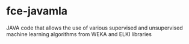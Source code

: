 # fce-javamla
JAVA code that allows the use of various supervised and unsupervised machine learning algorithms from WEKA and ELKI libraries 
